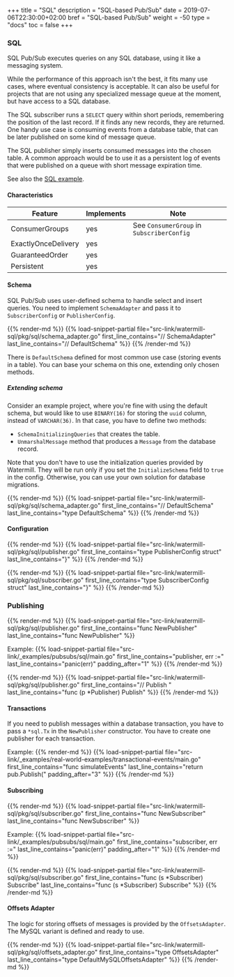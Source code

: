 +++
title = "SQL"
description = "SQL-based Pub/Sub"
date = 2019-07-06T22:30:00+02:00
bref = "SQL-based Pub/Sub"
weight = -50
type = "docs"
toc = false
+++

### SQL

SQL Pub/Sub executes queries on any SQL database, using it like a messaging system.

While the performance of this approach isn't the best, it fits many use cases, where eventual consistency is acceptable.
It can also be useful for projects that are not using any specialized message queue at the moment, but have access to a SQL database.

The SQL subscriber runs a `SELECT` query within short periods, remembering the position of the last record. If it finds 
any new records, they are returned. One handy use case is consuming events from a database table, that can be later published
on some kind of message queue.

The SQL publisher simply inserts consumed messages into the chosen table. A common approach would be to use it as a persistent
log of events that were published on a queue with short message expiration time.

See also the [SQL example](https://github.com/ThreeDotsLabs/watermill/tree/master/_examples/pubsubs/sql).

#### Characteristics

| Feature             | Implements | Note |
| ------------------- | ---------- | ---- |
| ConsumerGroups      | yes        | See `ConsumerGroup` in `SubscriberConfig` |
| ExactlyOnceDelivery | yes        | |
| GuaranteedOrder     | yes        | |
| Persistent          | yes        | |

#### Schema

SQL Pub/Sub uses user-defined schema to handle select and insert queries. You need to implement `SchemaAdapter` and pass
it to `SubscriberConfig` or `PublisherConfig`.

{{% render-md %}}
{{% load-snippet-partial file="src-link/watermill-sql/pkg/sql/schema_adapter.go" first_line_contains="// SchemaAdapter" last_line_contains="// DefaultSchema" %}}
{{% /render-md %}}

There is `DefaultSchema` defined for most common use case (storing events in a table). You can base your schema on this
one, extending only chosen methods.

##### Extending schema

Consider an example project, where you're fine with using the default schema, but would like to use `BINARY(16)` for storing
the `uuid` column, instead of `VARCHAR(36)`. In that case, you have to define two methods:

* `SchemaInitializingQueries` that creates the table.
* `UnmarshalMessage` method that produces a `Message` from the database record.

Note that you don't have to use the initialization queries provided by Watermill. They will be run only if you set the
`InitializeSchema` field to `true` in the config. Otherwise, you can use your own solution for database migrations.

{{% render-md %}}
{{% load-snippet-partial file="src-link/watermill-sql/pkg/sql/schema_adapter.go" first_line_contains="// DefaultSchema" last_line_contains="type DefaultSchema" %}}
{{% /render-md %}}

#### Configuration

{{% render-md %}}
{{% load-snippet-partial file="src-link/watermill-sql/pkg/sql/publisher.go" first_line_contains="type PublisherConfig struct" last_line_contains="}" %}}
{{% /render-md %}}

{{% render-md %}}
{{% load-snippet-partial file="src-link/watermill-sql/pkg/sql/subscriber.go" first_line_contains="type SubscriberConfig struct" last_line_contains="}" %}}
{{% /render-md %}}

### Publishing

{{% render-md %}}
{{% load-snippet-partial file="src-link/watermill-sql/pkg/sql/publisher.go" first_line_contains="func NewPublisher" last_line_contains="func NewPublisher" %}}

Example:
{{% load-snippet-partial file="src-link/_examples/pubsubs/sql/main.go" first_line_contains="publisher, err :=" last_line_contains="panic(err)" padding_after="1" %}}
{{% /render-md %}}

{{% render-md %}}
{{% load-snippet-partial file="src-link/watermill-sql/pkg/sql/publisher.go" first_line_contains="// Publish " last_line_contains="func (p *Publisher) Publish" %}}
{{% /render-md %}}

#### Transactions

If you need to publish messages within a database transaction, you have to pass a `*sql.Tx` in the `NewPublisher`
constructor. You have to create one publisher for each transaction. 

Example:
{{% render-md %}}
{{% load-snippet-partial file="src-link/_examples/real-world-examples/transactional-events/main.go" first_line_contains="func simulateEvents" last_line_contains="return pub.Publish(" padding_after="3" %}}
{{% /render-md %}}

#### Subscribing

{{% render-md %}}
{{% load-snippet-partial file="src-link/watermill-sql/pkg/sql/subscriber.go" first_line_contains="func NewSubscriber" last_line_contains="func NewSubscriber" %}}

Example:
{{% load-snippet-partial file="src-link/_examples/pubsubs/sql/main.go" first_line_contains="subscriber, err :=" last_line_contains="panic(err)" padding_after="1" %}}
{{% /render-md %}}

{{% render-md %}}
{{% load-snippet-partial file="src-link/watermill-sql/pkg/sql/subscriber.go" first_line_contains="func (s *Subscriber) Subscribe" last_line_contains="func (s *Subscriber) Subscribe" %}}
{{% /render-md %}}

#### Offsets Adapter

The logic for storing offsets of messages is provided by the `OffsetsAdapter`. The MySQL variant is defined and ready to use.

{{% render-md %}}
{{% load-snippet-partial file="src-link/watermill-sql/pkg/sql/offsets_adapter.go" first_line_contains="type OffsetsAdapter" last_line_contains="type DefaultMySQLOffsetsAdapter" %}}
{{% /render-md %}}
